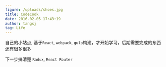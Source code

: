 ```yaml
---
figure: /uploads/shoes.jpg
title: CodeCook
date: 2016-02-05 17:43:19
author: tangsj
tag: Life
---
```


自己的小站点, 基于`React`, `webpack`, `gulp`构建，才开始学习，后期需要完成的东西还有很多很多

下一步搞清楚  `Radux`, `React Router`
